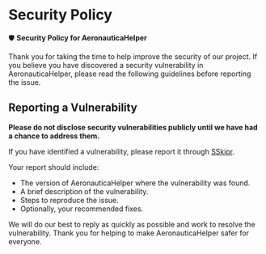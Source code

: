 # Security Policy

🛡️ **Security Policy for AeronauticaHelper**

Thank you for taking the time to help improve the security of our project. If you believe you have discovered a security vulnerability in AeronauticaHelper, please read the following guidelines before reporting the issue.

## Reporting a Vulnerability

**Please do not disclose security vulnerabilities publicly until we have had a chance to address them.**

If you have identified a vulnerability, please report it through [SSkipr](https://discord.gg/3adphMca).

Your report should include:

- The version of AeronauticaHelper where the vulnerability was found.
- A brief description of the vulnerability.
- Steps to reproduce the issue.
- Optionally, your recommended fixes.

We will do our best to reply as quickly as possible and work to resolve the vulnerability. Thank you for helping to make AeronauticaHelper safer for everyone.
